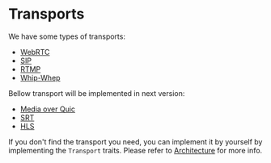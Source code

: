# Transports

We have some types of transports:

- [WebRTC](./webrtc.md)
- [SIP](./sip.md)
- [RTMP](./rtmp.md)
- [Whip-Whep](./whip-whep.md)

Bellow transport will be implemented in next version:

- [Media over Quic](https://quic.video/)
- [SRT](https://www.haivision.com/products/srt-secure-reliable-transport/)
- [HLS](https://en.wikipedia.org/wiki/HTTP_Live_Streaming)

If you don't find the transport you need, you can implement it by yourself by implementing the `Transport` traits. Please refer to [Architecture](../architecture.md) for more info.
